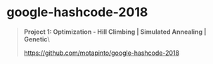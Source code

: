 # google-hashcode-2018

> **Project 1: Optimization - Hill Climbing | Simulated Annealing | Genetic**\
>
> https://github.com/motapinto/google-hashcode-2018